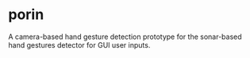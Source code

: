 # porin
A camera-based hand gesture detection prototype for the sonar-based hand gestures detector for GUI user inputs.
